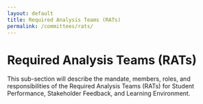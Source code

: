 ```yaml
---
layout: default
title: Required Analysis Teams (RATs)
permalink: /committees/rats/
---
```

# Required Analysis Teams (RATs)

This sub-section will describe the mandate, members, roles, and responsibilities of the Required Analysis Teams (RATs) for Student Performance, Stakeholder Feedback, and Learning Environment. 